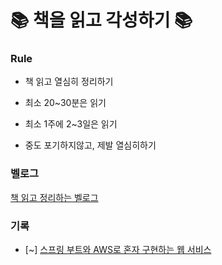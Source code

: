 # 📚 책을 읽고 각성하기 📚

### Rule

- 책 읽고 열심히 정리하기

- 최소 20~30분은 읽기

- 최소 1주에 2~3일은 읽기

- 중도 포기하지않고, 제발 열심히하기

### 벨로그
[책 읽고 정리하는 벨로그](https://velog.io/@kimtaekjun)

### 기록
- [~] [스프링 부트와 AWS로 혼자 구현하는 웹 서비스]()